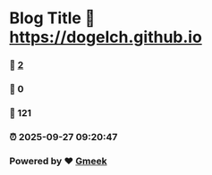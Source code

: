 # Blog Title :link: https://dogelch.github.io 
### :page_facing_up: [2](https://dogelch.github.io/tag.html) 
### :speech_balloon: 0 
### :hibiscus: 121 
### :alarm_clock: 2025-09-27 09:20:47 
### Powered by :heart: [Gmeek](https://github.com/Meekdai/Gmeek)
